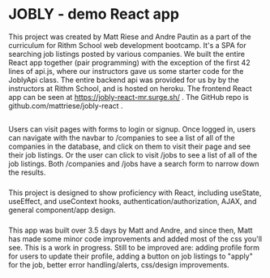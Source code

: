 # JOBLY - demo React app

This project was created by Matt Riese and Andre Pautin as a part of the curriculum for Rithm School web development bootcamp. It's a SPA for searching job listings posted by various companies. We built the entire React app together (pair programming) with the exception of the first 42 lines of api.js, where our instructors gave us some starter code for the JoblyApi class. The entire backend api was provided for us by by the instructors at Rithm School, and is hosted on heroku. The frontend React app can be seen at https://jobly-react-mr.surge.sh/ . The GitHub repo is github.com/mattriese/jobly-react .

##

Users can visit pages with forms to login or signup. Once logged in, users can navigate with the navbar to /companies to see a list of all of the companies in the database, and click on them to visit their page and see their job listings. Or the user can click to visit /jobs to see a list of all of the job listings. Both /companies and /jobs have a search form to narrow down the results.

###

This project is designed to show proficiency with React, including useState, useEffect, and useContext hooks, authentication/authorization, AJAX, and general component/app design.

###

This app was built over 3.5 days by Matt and Andre, and since then, Matt has made some minor code improvements and added most of the css you'll see. This is a work in progress. Still to be improved are: adding profile form for users to update their profile, adding a button on job listings to "apply" for the job, better error handling/alerts, css/design improvements.
